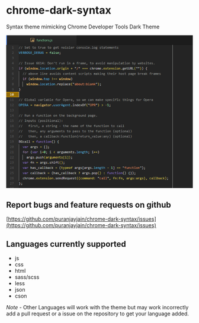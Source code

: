 # chrome-dark-syntax
Syntax theme mimicking Chrome Developer Tools Dark Theme

![Demo](https://raw.githubusercontent.com/puranjayjain/chrome-dark-syntax/master/demo.png)

## Report bugs and feature requests on github

[https://github.com/puranjayjain/chrome-dark-syntax/issues](https://github.com/puranjayjain/chrome-dark-syntax/issues)

## Languages currently supported

- js
- css
- html
- sass/scss
- less
- json
- cson

*Note* - Other Languages will work with the theme but may work incorrectly add a pull request or a issue on the repository to get your language added.
